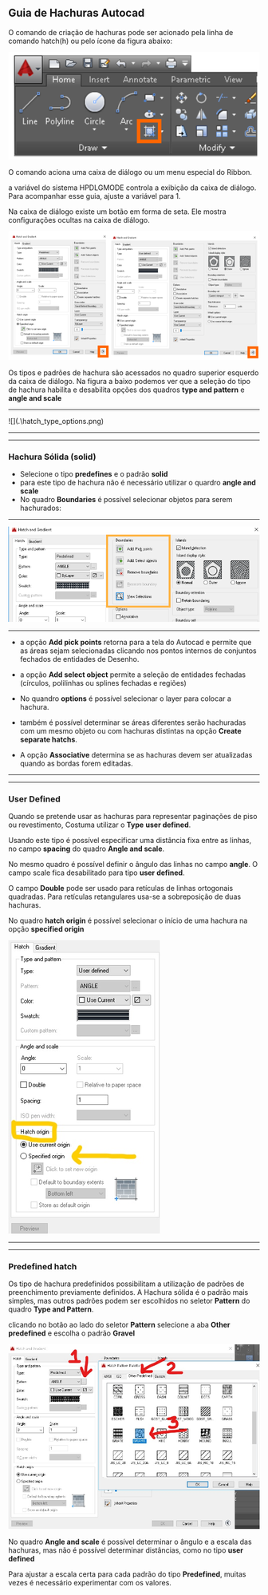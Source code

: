 ## Guia de Hachuras Autocad

O comando de criação de hachuras pode ser acionado pela linha de comando hatch(h) ou pelo ícone da figura abaixo:

![comando hatch no menu ribbon](.\hatchicone.png)

O comando aciona uma caixa de diálogo ou um menu especial do Ribbon.

a variável do sistema HPDLGMODE controla a exibição da caixa de diálogo. Para acompanhar esse guia, ajuste a variável para 1.

Na caixa de diálogo existe um botão em forma de seta. Ele mostra configurações ocultas na caixa de diálogo.

![caixas de díalogo de hachuras, simples e completa](.\hatch_dia_boxes.png)

Os tipos e padrões de hachura são acessados no quadro superior esquerdo da caixa de diálogo. Na figura a baixo podemos ver que a seleção do tipo de hachura habilita e desabilita opções dos quadros **type and pattern** e **angle and scale**

<hr>
![](.\hatch_type_options.png)

<hr>
<hr>

### Hachura Sólida (solid)


- Selecione o tipo **predefines** e o padrão **solid**
- para este tipo de hachura não é necessário utilizar o quardro **angle and scale**
- No quadro **Boundaries** é possível selecionar objetos para serem hachurados:

<hr>

![](.\hatchSelectBor.png)

<hr>

- a opção **Add pick points** retorna para a tela do Autocad e permite que as áreas sejam selecionadas clicando nos pontos internos de conjuntos fechados de entidades de Desenho.


- a opção **Add select object** permite a seleção de entidades fechadas (círculos, polilinhas ou splines fechadas e regiões)


- No quandro **options** é possível selecionar o layer para colocar a hachura.


- também é possível determinar se áreas diferentes serão hachuradas com um mesmo objeto ou com hachuras distintas na opção **Create separate hatchs**.

- A opção **Associative** determina se as hachuras devem ser atualizadas quando as bordas forem editadas.

<hr>
<hr>

### User Defined

Quando se pretende usar as hachuras para representar paginações de piso ou revestimento, Costuma utilizar o **Type** **user defined**.

Usando este tipo é possível especificar uma distância fixa entre as linhas, no campo **spacing** do quadro **Angle and scale**.

No mesmo quadro é possível definir o ângulo das linhas no campo **angle**. O campo scale fica desabilitado para tipo **user defined**.

O campo **Double** pode ser usado para retículas de linhas ortogonais quadradas. Para retículas retangulares usa-se a sobreposição de duas hachuras.

No quadro **hatch origin** é possível selecionar o início de uma hachura na opção **specified origin**

![](.\InkedhatchOrigin.jpg)

<hr>
<hr>

### Predefined hatch

Os tipo de hachura predefinidos possibilitam a utilização de padrões de preenchimento previamente definidos. A Hachura sólida é o padrão  mais simples, mas outros padrões podem ser escolhidos no seletor **Pattern** do quadro **Type and Pattern**.

clicando no botão ao lado do seletor **Pattern** selecione a aba **Other predefined** e escolha o padrão **Gravel**

![](.\InkedPredefinedHatch.jpg)

No quadro **Angle and scale** é possível determinar o ângulo e a escala das hachuras, mas não é possível determinar distâncias, como no tipo **user defined**

Para ajustar a escala certa para cada padrão do tipo **Predefined**, muitas vezes é necessário experimentar com os valores.
